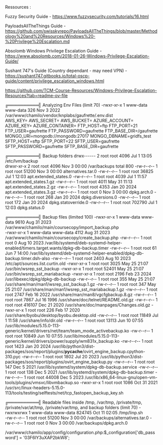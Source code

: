 Ressources : 

Fuzzy Security Guide - https://www.fuzzysecurity.com/tutorials/16.html

PayloadsAllTheThings Guide - https://github.com/swisskyrepo/PayloadsAllTheThings/blob/master/Methodology%20and%20Resources/Windows%20-%20Privilege%20Escalation.md

Absolomb Windows Privilege Escalation Guide - https://www.absolomb.com/2018-01-26-Windows-Privilege-Escalation-Guide/

Sushant 747's Guide (Country dependant - may need VPN) - https://sushant747.gitbooks.io/total-oscp-guide/content/privilege_escalation_windows.html

https://github.com/TCM-Course-Resources/Windows-Privilege-Escalation-Resources?tab=readme-ov-file



╔══════════╣ Analyzing Env Files (limit 70)
-rwxr-xr-x 1 www-data www-data 326 Nov  3  2022 /var/www/chamilo/vendor/knplabs/gaufrette/.env.dist                                                                                                             
AWS_KEY=
AWS_SECRET=
AWS_BUCKET=
AZURE_ACCOUNT=
AZURE_KEY=
AZURE_CONTAINER=
FTP_HOST=ftp
FTP_PORT=21
FTP_USER=gaufrette
FTP_PASSWORD=gaufrette
FTP_BASE_DIR=/gaufrette
MONGO_URI=mongodb://mongodb:27017
MONGO_DBNAME=gridfs_test
SFTP_HOST=sftp
SFTP_PORT=22
SFTP_USER=gaufrette
SFTP_PASSWORD=gaufrette
SFTP_BASE_DIR=gaufrette

╔══════════╣ Backup folders
drwx------ 2 root root 4096 Jul  1 13:05 /etc/lvm/backup                                                                                                                                                        
drwxr-xr-x 2 root root 4096 Nov  3 00:00 /var/backups
total 800
-rw-r--r-- 1 root root  51200 Nov  3 00:00 alternatives.tar.0
-rw-r--r-- 1 root root  36825 Jul  1 12:03 apt.extended_states.0
-rw-r--r-- 1 root root   4039 Jul  1 11:57 apt.extended_states.1.gz
-rw-r--r-- 1 root root   4011 May 31 11:13 apt.extended_states.2.gz
-rw-r--r-- 1 root root   4353 Jan 20  2024 apt.extended_states.3.gz
-rw-r--r-- 1 root root      0 Nov  3 00:00 dpkg.arch.0
-rw-r--r-- 1 root root    268 Jan 20  2024 dpkg.diversions.0
-rw-r--r-- 1 root root    172 Jan 20  2024 dpkg.statoverride.0
-rw-r--r-- 1 root root 702790 Jul  1 12:03 dpkg.status.0


╔══════════╣ Backup files (limited 100)
-rwxr-xr-x 1 www-data www-data 9610 Aug 31  2023 /var/www/chamilo/main/coursecopy/import_backup.php                                                                                                             
-rwxr-xr-x 1 www-data www-data 4112 Aug 31  2023 /var/www/chamilo/main/coursecopy/create_backup.php
-rw-r--r-- 1 root root 0 Aug 10  2023 /var/lib/systemd/deb-systemd-helper-enabled/timers.target.wants/dpkg-db-backup.timer
-rw-r--r-- 1 root root 61 Jun  7 14:00 /var/lib/systemd/deb-systemd-helper-enabled/dpkg-db-backup.timer.dsh-also
-rw-r--r-- 1 root root 2403 Aug 10  2023 /etc/apt/sources.list.curtin.old
-rwxr-xr-x 1 root root 3025 May 25 21:07 /usr/bin/wsrep_sst_backup
-rwxr-xr-x 1 root root 52401 May 25 21:07 /usr/bin/wsrep_sst_mariabackup
-rwxr-xr-x 1 root root 2196 Feb 23  2024 /usr/libexec/dpkg/dpkg-db-backup
-rw-r--r-- 1 root root 355 May 25 21:07 /usr/share/man/man1/wsrep_sst_backup.1.gz
-rw-r--r-- 1 root root 347 May 25 21:07 /usr/share/man/man1/wsrep_sst_mariabackup.1.gz
-rw-r--r-- 1 root root 2747 Feb 16  2022 /usr/share/man/man8/vgcfgbackup.8.gz
-rw-r--r-- 1 root root 7867 Jul 16  1996 /usr/share/doc/telnet/README.old.gz
-rw-r--r-- 1 root root 416107 Dec 21  2020 /usr/share/doc/manpages/Changes.old.gz
-rwxr-xr-x 1 root root 226 Feb 17  2020 /usr/share/byobu/desktop/byobu.desktop.old
-rw-r--r-- 1 root root 11849 Jul  1 11:58 /usr/share/info/dir.old
-rw-r--r-- 1 root root 13113 Jun 10 07:55 /usr/lib/modules/5.15.0-113-generic/kernel/drivers/net/team/team_mode_activebackup.ko
-rw-r--r-- 1 root root 10849 Jun 10 07:55 /usr/lib/modules/5.15.0-113-generic/kernel/drivers/power/supply/wm831x_backup.ko
-rw-r--r-- 1 root root 1423 Jan 20  2024 /usr/lib/python3/dist-packages/sos/report/plugins/__pycache__/ovirt_engine_backup.cpython-310.pyc
-rw-r--r-- 1 root root 1802 Jul 20  2023 /usr/lib/python3/dist-packages/sos/report/plugins/ovirt_engine_backup.py
-rw-r--r-- 1 root root 147 Dec  5  2021 /usr/lib/systemd/system/dpkg-db-backup.service
-rw-r--r-- 1 root root 138 Dec  5  2021 /usr/lib/systemd/system/dpkg-db-backup.timer
-rw-r--r-- 1 root root 44008 Dec  5  2023 /usr/lib/x86_64-linux-gnu/open-vm-tools/plugins/vmsvc/libvmbackup.so
-rwxr-xr-x 1 root root 1086 Oct 31  2021 /usr/src/linux-headers-5.15.0-113/tools/testing/selftests/net/tcp_fastopen_backup_key.sh

╔══════════╣ Readable files inside /tmp, /var/tmp, /private/tmp, /private/var/at/tmp, /private/var/tmp, and backup folders (limit 70)
-rwxrwxrwx 1 www-data www-data 824745 Oct 11 02:05 /tmp/linp.sh                                                                                                                                                 
-rw-r--r-- 1 root root 51200 Nov  3 00:00 /var/backups/alternatives.tar.0
-rw-r--r-- 1 root root 0 Nov  3 00:00 /var/backups/dpkg.arch.0

/var/www/chamilo/app/config/configuration.php:$_configuration['db_password'] = '03F6lY3uXAP2bkW8';

